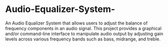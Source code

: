 # Audio-Equalizer-System-
An Audio Equalizer System that allows users to adjust the balance of frequency components in an audio signal. This project provides a graphical and/or command-line interface to manipulate audio output by adjusting gain levels across various frequency bands such as bass, midrange, and treble.

